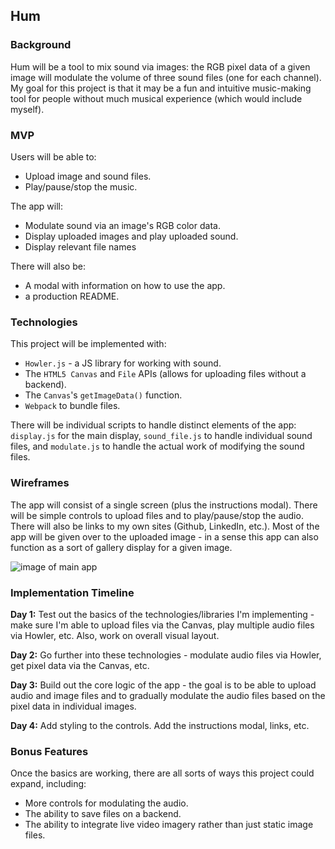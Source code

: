 ## Hum

### Background

Hum will be a tool to mix sound via images: the RGB pixel data of a given image will modulate the volume of three sound files (one for each channel). My goal for this project is that it may be a fun and intuitive music-making tool for people without much musical experience (which would include myself). 

### MVP

Users will be able to:
- Upload image and sound files.
- Play/pause/stop the music.

The app will:
- Modulate sound via an image's RGB color data.
- Display uploaded images and play uploaded sound.
- Display relevant file names

There will also be:
- A modal with information on how to use the app.
- a production README.

### Technologies

This project will be implemented with:
- `Howler.js` - a JS library for working with sound.
- The `HTML5 Canvas` and `File` APIs (allows for uploading files without a backend).
- The `Canvas`'s `getImageData()` function.
- `Webpack` to bundle files.

There will be individual scripts to handle distinct elements of the app: `display.js` for the main display, `sound_file.js` to handle individual sound files, and `modulate.js` to handle the actual work of modifying the sound files.

### Wireframes

The app will consist of a single screen (plus the instructions modal). There will be simple controls to upload files and to play/pause/stop the audio. There will also be links to my own sites (Github, LinkedIn, etc.). Most of the app will be given over to the uploaded image - in a sense this app can also function as a sort of gallery display for a given image.

![image of main app](main_app.png)

### Implementation Timeline

**Day 1:** Test out the basics of the technologies/libraries I'm implementing - make sure I'm able to upload files via the Canvas, play multiple audio files via Howler, etc. Also, work on overall visual layout.

**Day 2:** Go further into these technologies - modulate audio files via Howler, get pixel data via the Canvas, etc.

**Day 3:** Build out the core logic of the app - the goal is to be able to upload audio and image files and to gradually modulate the audio files based on the pixel data in individual images.

**Day 4:** Add styling to the controls. Add the instructions modal, links, etc.

### Bonus Features

Once the basics are working, there are all sorts of ways this project could expand, including:
- More controls for modulating the audio.
- The ability to save files on a backend.
- The ability to integrate live video imagery rather than just static image files.
